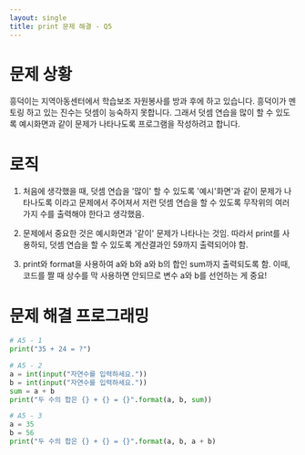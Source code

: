 ```yaml
---
layout: single
title: print 문제 해결 - Q5
---
```


# 문제 상황
흥덕이는 지역아동센터에서 학습보조 자원봉사를 방과 후에 하고 있습니다. 흥덕이가 멘토링 하고 있는 진수는 덧셈이 능숙하지 못합니다. 그래서 덧셈 연습을 많이 할 수 있도록 예시화면과 같이 문제가 나타나도록 프로그램을 작성하려고 합니다.

# 로직
1. 처음에 생각했을 때, 덧셈 연습을 '많이' 할 수 있도록 '예시'화면'과 같이 문제가 나타나도록 이라고 문제에서 주어져서 저런 덧셈 연습을 할 수 있도록 무작위의 여러 가지 수를 출력해야 한다고 생각했음.

2. 문제에서 중요한 것은 예시화면과 '같이' 문제가 나타나는 것임. 따라서 print를 사용하되, 덧셈 연습을 할 수 있도록 계산결과인 59까지 출력되어야 함.

3. print와 format을 사용하여 a와 b와 a와 b의 합인 sum까지 출력되도록 함. 이때, 코드를 짤 때 상수를 막 사용하면 안되므로 변수 a와 b를 선언하는 게 중요!

# 문제 해결 프로그래밍
~~~python
# A5 - 1
print("35 + 24 = ?")

# A5 - 2
a = int(input("자연수를 입력하세요."))
b = int(input("자연수를 입력하세요."))
sum = a + b
print("두 수의 합은 {} + {} = {}".format(a, b, sum))

# A5 - 3
a = 35
b = 56
print("두 수의 합은 {} + {} = {}".format(a, b, a + b)
~~~
